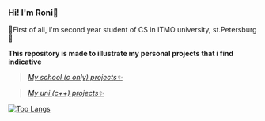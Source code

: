 ### Hi! I'm Roni🌸

🌱First of all, i'm second year student of CS in ITMO university, st.Petersburg🌱

**This repository is made to illustrate my personal projects that i find indicative**


>[_My school (c only) projects✨_](https://github.com/Roni42/c-graphics/blob/main/README.md) <!-- \x03, cgsg forever -->

>[_My uni (c++) projects✨_](https://github.com/Roni42/cpp-course/blob/main/README.md)


[![Top Langs](https://github-readme-stats.vercel.app/api/top-langs/?username=Roni42)](https://github.com/Roni42/ithub-readme-stats)

<!-- <img src="https://github.com/Roni42/Roni42/blob/main/me.jpg" width=50% height=50%> 

i should add smth here~ -->
